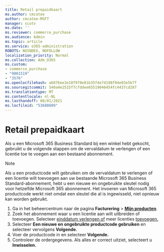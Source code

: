```yaml
---
title: Retail prepaidkaart
ms.author: cmcatee
author: cmcatee-MSFT
manager: scotv
ms.date: ''
ms.reviewer: commerce_purchase
ms.audience: Admin
ms.topic: article
ms.service: o365-administration
ROBOTS: NOINDEX, NOFOLLOW
localization_priority: Normal
ms.collection: Adm_O365
ms.custom:
- commerce_purchase
- "9001519"
- "3576"
ms.openlocfilehash: a6876ee3e10f970e01b35f4e74198f94e03e5b7f
ms.sourcegitcommit: 540a4e2515f7cfddee65519046454fc4437cd287
ms.translationtype: MT
ms.contentlocale: nl-NL
ms.lasthandoff: 08/01/2021
ms.locfileid: "53688609"
---
```

# <a name="retail-prepaid-card"></a>Retail prepaidkaart

Als u een Microsoft 365 Business Standard bij een winkel hebt gekocht, gebruikt u de volgende stappen om de vervaldatum te verlengen of een licentie toe te voegen aan een bestaand abonnement.

> [!NOTE]
> Als u een productcode wilt gebruiken om de vervaldatum te verlengen of een licentie wilt toevoegen aan uw bestaande Microsoft 365 Business Standard-abonnement, hebt u een nieuwe en ongebruikte sleutel nodig voor hetzelfde Microsoft 365 abonnement. Het invoeren van Microsoft 365 productcode werkt niet omdat een sleutel die al is ingewisseld, niet opnieuw kan worden gebruikt.

1. Ga in het beheercentrum naar de pagina **Facturering** > **[Mijn producten](https://go.microsoft.com/fwlink/p/?linkid=842054)**.
2. Zoek het abonnement waar u een licentie aan wilt uitbreiden of toevoegen. Selecteer [einddatum verlengen of](https://go.microsoft.com/fwlink/p/?linkid=842054) meer licenties [toevoegen.](https://go.microsoft.com/fwlink/p/?linkid=842054)
3. Selecteer **Een nieuwe en ongebruikte productcode gebruiken** en selecteer vervolgens **Volgende.**
4. Voer de productcode in en selecteer **Volgende.**
5. Controleer de ordergegevens. Als alles er correct uitziet, selecteert u **Inwisselen.**